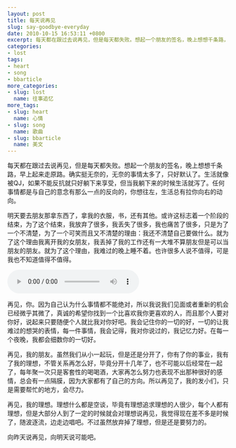 ```yaml
---
layout: post
title: 每天说再见
slug: say-goodbye-everyday
date: 2010-10-15 16:53:11 +0800
excerpt: 每天都在跟过去说再见，但是每天都失败。想起一个朋友的签名，晚上想想千条路，早上起来走原路。确实挺无奈的，无奈的事情太多了，只好默认了。生活就像被QJ，如果不能反抗就只好躺下来享受，但当我躺下来的时候生活就泻了。任何事情都是与自己的意念有那么一点的反向的，你想往左，生活总有拉你向右的动向。
categories:
- lost
tags:
- heart
- song
- bbarticle
more_categories:
- slug: lost
  name: 往事追忆
more_tags:
- slug: heart
  name: 心情
- slug: song
  name: 歌曲
- slug: bbarticle
  name: 美文
---
```


每天都在跟过去说再见，但是每天都失败。想起一个朋友的签名，晚上想想千条路，早上起来走原路。确实挺无奈的，无奈的事情太多了，只好默认了。生活就像被QJ，如果不能反抗就只好躺下来享受，但当我躺下来的时候生活就泻了。任何事情都是与自己的意念有那么一点的反向的，你想往左，生活总有拉你向右的动向。

明天要去朋友那拿东西了，拿我的衣服，书，还有其他。或许这标志着一个阶段的结束，为了这个结束，我放弃了很多，我丢失了很多，我也痛苦了很多，只是为了一个不清楚，为了一个可笑而且又不清楚的理由：我还不清楚自己要做什么。就为了这个理由我离开我的女朋友，我丢掉了我的工作还有一大堆不算朋友但是可以当朋友的朋友。就为了这个理由，我难过的晚上睡不着。也许很多人说不值得，可是我也不知道值得不值得。


<audio controls="controls">
	<source src="{{ site.path.uploads }}2010/10/15/say-goodbye-everyday/Surrender.mp3" type="audio/mpeg" />
	Your browser does not support the audio element.
</audio>

再见，你。因为自己认为什么事情都不能绝对，所以我说我们见面或者重新的机会已经微乎其微了，真诚的希望你找到一个比喜欢我你更喜欢的人，而且那个人要对你好，说起来只要随便个人就比我对你好吧。我会记住你的一切的好，一切的让我难过的想哭的表情，每一件事情，我会记得，我对你说过的，我记忆力好。在每一个夜晚，我都会细数你的一切好。

再见，我的朋友。虽然我们从小一起玩，但是还是分开了，你有了你的事业，我有了我的理想，不管关系再怎么好，毕竟分开十几年了，也不可能以后经常在一起了，每年聚一次只是客套性的喝喝酒，大家再怎么努力也表现不出那种很好的感情，总会有一点隔膜，因为大家都有了自己的方向。所以再见了，我的发小们，只是需要帮忙的地方，会尽力。

再见，我的理想。理想什么都是空谈，毕竟有理想追求理想的人很少，每个人都有理想，但是大部分人到了一定的时候就会对理想说再见，我觉得现在差不多是时候了，随波逐流，边走边唱吧。不过虽然放弃掉了理想，但是还是要努力的。

向昨天说再见，向明天说可能吧。

